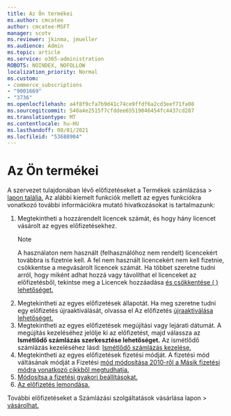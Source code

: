 ```yaml
---
title: Az Ön termékei
ms.author: cmcatee
author: cmcatee-MSFT
manager: scotv
ms.reviewer: jkinma, jmueller
ms.audience: Admin
ms.topic: article
ms.service: o365-administration
ROBOTS: NOINDEX, NOFOLLOW
localization_priority: Normal
ms.custom:
- commerce_subscriptions
- "9001669"
- "3736"
ms.openlocfilehash: a4f8f9cfa7b9d41c74ce9ffdf6a2cd3eef71fa08
ms.sourcegitcommit: 540a4e2515f7cfddee65519046454fc4437cd287
ms.translationtype: MT
ms.contentlocale: hu-HU
ms.lasthandoff: 08/01/2021
ms.locfileid: "53688904"
---
```

# <a name="your-products"></a>Az Ön termékei

A szervezet tulajdonában lévő előfizetéseket a Termékek számlázása  >  [lapon találja.](https://go.microsoft.com/fwlink/p/?linkid=842054) Az alábbi kiemelt funkciók mellett az egyes funkciókra vonatkozó további információkra mutató hivatkozásokat is tartalmazunk:

1. Megtekintheti a hozzárendelt licencek számát, és hogy hány licencet vásárolt az egyes előfizetésekhez.
    > [!NOTE]
    > A használaton nem használt (felhasználóhoz nem rendelt) licencekért továbbra is fizetnie kell. A fel nem használt licencekért nem kell fizetnie, csökkentse a megvásárolt licencek számát. Ha többet szeretne tudni arról, hogy miként adhat hozzá vagy távolíthat el licenceket az előfizetésből, tekintse meg a Licencek hozzáadása [és csökkentése ( ) lehetőséget.](https://docs.microsoft.com/alchemyinsights/how-to-add-or-reduce-licenses)
2. Megtekintheti az egyes előfizetések állapotát. Ha meg szeretne tudni egy előfizetés újraaktiválását, olvassa el Az előfizetés [újraaktiválása lehetőséget.](reactivate-your-subscription.md)
3. Megtekintheti az egyes előfizetések megújítási vagy lejárati dátumát. A megújítás kezeléséhez jelölje ki az előfizetést, majd válassza az **Ismétlődő számlázás szerkesztése lehetőséget.** Az ismétlődő számlázás kezeléséhez lásd: [Ismétlődő számlázás kezelése.](manage-auto-renewal.md)
4. Megtekintheti az egyes előfizetések fizetési módját. A fizetési mód váltásának módját a Fizetési [mód módosítása 2010-ről a Másik fizetési módra vonatkozó cikkből megtudhatja.](change-payment-method.md)
5. [Módosítsa a fizetési gyakori beállításokat.](change-how-often-you-pay.md)
6. [Az előfizetés lemondása.](https://go.microsoft.com/fwlink/?linkid=2119113)

További előfizetéseket a Számlázási szolgáltatások vásárlása lapon  >  [vásárolhat.](https://go.microsoft.com/fwlink/p/?linkid=868433)
